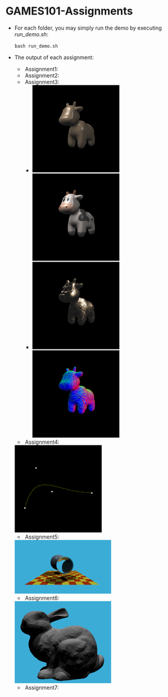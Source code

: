 # GAMES101-Assignments

- For each folder, you may simply run the demo by executing *run_demo.sh*:

    ```
    bash run_demo.sh
    ```

- The output of each assignment:
    - ​	Assignment1:
    - ​	Assignment2:
    - ​	Assignment3:
        - <img src=".\Assignment3\Code\output\phong.png" alt="img3-1" style="zoom:33%;" /><img src=".\Assignment3\Code\output\texture.png" alt="img3-1" style="zoom:33%;" />
        - <img src=".\Assignment3\Code\output\displacement.png" alt="img3-1" style="zoom:33%;" /><img src=".\Assignment3\Code\output\bump.png" alt="img3-1" style="zoom:33%;" />
    - ​	Assignment4:

    <img src="Assignment4\code\output\my_bezier_curve.png" style="zoom: 33%;" />

    - ​	Assignment5:

    <img src="./fig/assignment5.png" style="zoom: 25%;" />

    - ​	Assignment6:

    <img src="./fig/assignment6.png" style="zoom:25%;" />

    - ​	Assignment7:
